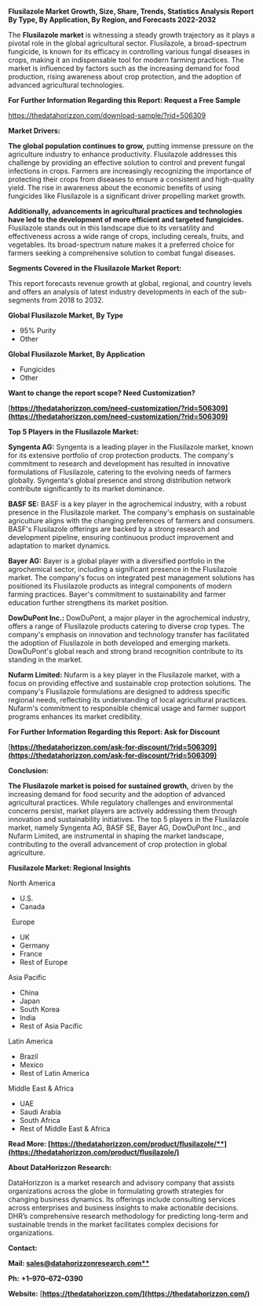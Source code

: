 ﻿**Flusilazole  Market Growth, Size, Share, Trends, Statistics Analysis Report By Type, By Application, By Region, and Forecasts 2022-2032**

The **Flusilazole market** is witnessing a steady growth trajectory as it plays a pivotal role in the global agricultural sector. Flusilazole, a broad-spectrum fungicide, is known for its efficacy in controlling various fungal diseases in crops, making it an indispensable tool for modern farming practices. The market is influenced by factors such as the increasing demand for food production, rising awareness about crop protection, and the adoption of advanced agricultural technologies.

**For Further Information Regarding this Report: Request a Free Sample**	

<https://thedatahorizzon.com/download-sample/?rid=506309> 

**Market Drivers:**

**The global population continues to grow,** putting immense pressure on the agriculture industry to enhance productivity. Flusilazole addresses this challenge by providing an effective solution to control and prevent fungal infections in crops. Farmers are increasingly recognizing the importance of protecting their crops from diseases to ensure a consistent and high-quality yield. The rise in awareness about the economic benefits of using fungicides like Flusilazole is a significant driver propelling market growth.

**Additionally, advancements in agricultural practices and technologies have led to the development of more efficient and targeted fungicides.** Flusilazole stands out in this landscape due to its versatility and effectiveness across a wide range of crops, including cereals, fruits, and vegetables. Its broad-spectrum nature makes it a preferred choice for farmers seeking a comprehensive solution to combat fungal diseases.

**Segments Covered in the Flusilazole Market Report:**

This report forecasts revenue growth at global, regional, and country levels and offers an analysis of latest industry developments in each of the sub-segments from 2018 to 2032.

**Global Flusilazole Market, By Type**

- 95% Purity
- Other

**Global Flusilazole Market, By Application**

- Fungicides
- Other

**Want to change the report scope? Need Customization?**

[**https://thedatahorizzon.com/need-customization/?rid=506309](https://thedatahorizzon.com/need-customization/?rid=506309)** 

**Top 5 Players in the Flusilazole Market:**

**Syngenta AG:** Syngenta is a leading player in the Flusilazole market, known for its extensive portfolio of crop protection products. The company's commitment to research and development has resulted in innovative formulations of Flusilazole, catering to the evolving needs of farmers globally. Syngenta's global presence and strong distribution network contribute significantly to its market dominance.

**BASF SE:** BASF is a key player in the agrochemical industry, with a robust presence in the Flusilazole market. The company's emphasis on sustainable agriculture aligns with the changing preferences of farmers and consumers. BASF's Flusilazole offerings are backed by a strong research and development pipeline, ensuring continuous product improvement and adaptation to market dynamics.

**Bayer AG:** Bayer is a global player with a diversified portfolio in the agrochemical sector, including a significant presence in the Flusilazole market. The company's focus on integrated pest management solutions has positioned its Flusilazole products as integral components of modern farming practices. Bayer's commitment to sustainability and farmer education further strengthens its market position.

**DowDuPont Inc.:** DowDuPont, a major player in the agrochemical industry, offers a range of Flusilazole products catering to diverse crop types. The company's emphasis on innovation and technology transfer has facilitated the adoption of Flusilazole in both developed and emerging markets. DowDuPont's global reach and strong brand recognition contribute to its standing in the market.

**Nufarm Limited:** Nufarm is a key player in the Flusilazole market, with a focus on providing effective and sustainable crop protection solutions. The company's Flusilazole formulations are designed to address specific regional needs, reflecting its understanding of local agricultural practices. Nufarm's commitment to responsible chemical usage and farmer support programs enhances its market credibility.

**For Further Information Regarding this Report: Ask for Discount**	

[**https://thedatahorizzon.com/ask-for-discount/?rid=506309](https://thedatahorizzon.com/ask-for-discount/?rid=506309)** 

**Conclusion:**

**The Flusilazole market is poised for sustained growth,** driven by the increasing demand for food security and the adoption of advanced agricultural practices. While regulatory challenges and environmental concerns persist, market players are actively addressing them through innovation and sustainability initiatives. The top 5 players in the Flusilazole market, namely Syngenta AG, BASF SE, Bayer AG, DowDuPont Inc., and Nufarm Limited, are instrumental in shaping the market landscape, contributing to the overall advancement of crop protection in global agriculture.

**Flusilazole Market: Regional Insights**

North America

- U.S.
- Canada

` `Europe

- UK
- Germany
- France
- Rest of Europe

Asia Pacific

- China
- Japan
- South Korea
- India
- Rest of Asia Pacific

Latin America

- Brazil
- Mexico
- Rest of Latin America

Middle East & Africa

- UAE
- Saudi Arabia
- South Africa
- Rest of Middle East & Africa

**Read More: [https://thedatahorizzon.com/product/flusilazole/**](https://thedatahorizzon.com/product/flusilazole/)** 

**About DataHorizzon Research:**

DataHorizzon is a market research and advisory company that assists organizations across the globe in formulating growth strategies for changing business dynamics. Its offerings include consulting services across enterprises and business insights to make actionable decisions. DHR’s comprehensive research methodology for predicting long-term and sustainable trends in the market facilitates complex decisions for organizations.

**Contact:**

**Mail: [sales@datahorizzonresearch.com**](mailto:sales@datahorizzonresearch.com)**

**Ph:** **+1–970–672–0390**

**Website:** [**https://thedatahorizzon.com/](https://thedatahorizzon.com/)** 
